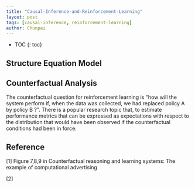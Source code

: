 ```yaml
---
title: "Causal-Inference-and-Reinforcement-Learning"
layout: post
tags: [causal-inference, reinforcement-learning]
author: Chunpai
---
```




* TOC
{: toc}


## Structure Equation Model



## Counterfactual Analysis  

The counterfactual question for reinforcement learning is "how will the system perform if, when the data was collected, we had replaced policy A by policy B ?". There is a popular research topic that, to estimate performance metrics that can be expressed as expectations with respect to the distribution that would have been observed if the counterfactual conditions had been in force. 

## Reference 

[1] Figure 7,8,9 in  Counterfactual reasoning and learning systems: The example of computational advertising

[2] 




















